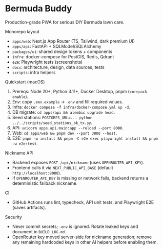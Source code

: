# Bermuda Buddy

Production-grade PWA for serious DIY Bermuda lawn care.

Monorepo layout
- `apps/web`: Next.js App Router (TS, Tailwind, dark premium UI)
- `apps/api`: FastAPI + SQLModel/SQLAlchemy
- `packages/ui`: shared design tokens + components
- `infra`: docker-compose for PostGIS, Redis, Qdrant
- `e2e`: Playwright tests (screenshots)
- `docs`: architecture, design, data sources, tests
- `scripts`: infra helpers

Quickstart (macOS)
1) Prereqs: Node 20+, Python 3.11+, Docker Desktop, pnpm (`corepack enable`).
2) Env: copy `.env.example` → `.env` and fill required values.
3) Infra: `docker compose -f infra/docker-compose.yml up -d`.
4) DB migrate: `cd apps/api && alembic upgrade head`.
5) Seed stations: `POSTGRES_URL=... python ../../scripts/seed_stations_ok_tx.py`.
6) API: `uvicorn apps.api.main:app --reload --port 8000`.
7) Web: `cd apps/web && pnpm dev --port 3000 --host`.
8) E2E: `pnpm -w install && pnpm -C e2e exec playwright install && pnpm -w e2e:test`.

Nickname API
- Backend exposes `POST /api/nickname` (uses `OPENROUTER_API_KEY`).
- Frontend calls it via `NEXT_PUBLIC_API_BASE` (default `http://localhost:8000`).
- If `OPENROUTER_API_KEY` is missing or network fails, backend returns a deterministic fallback nickname.

CI
- GitHub Actions runs lint, typecheck, API unit tests, and Playwright E2E (saves artifacts).

Security
- Never commit secrets; `.env` is ignored. Rotate leaked keys and document in `BUILD_LOG.md`.
 - OpenRouter key moved server-side for nickname generation; remove any remaining hardcoded keys in other AI helpers before enabling them.
